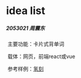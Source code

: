 # idea list

##### 2053021 周震东

​	主要功能：卡片式背单词

​	载体：网页，前端react或vue

​	参考样例：[氢刻](https://qingk.com/)

